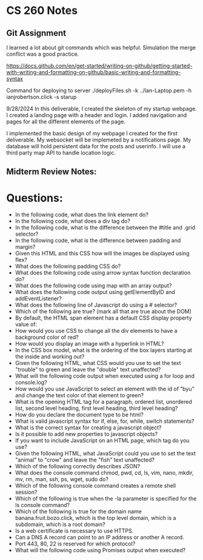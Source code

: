 # CS 260 Notes

## Git Assignment

I learned a lot about git commands which was helpful. Simulation the merge conflict was a good practice.

https://docs.github.com/en/get-started/writing-on-github/getting-started-with-writing-and-formatting-on-github/basic-writing-and-formatting-syntax

Command for deploying to server ./deployFiles.sh -k ../Ian-Laptop.pem -h ianjrobertson.click -s starup


9/28/2024
In this deliverable, I created the skeleton of my startup webpage. I created a landing page with a header and login. I added navigation and pages for all the different elements of the page. 

I implemented the basic design of my webpage I created for the first deliverable. My websocket will be implemeted by a notifications page. My database will hold persistent data for the posts and userinfo. I will use a third party map API to handle location logic. 

## Midterm Review Notes:
# Questions:
  - In the following code, what does the link element do?
  - In the following code,  what does a div tag do?
  - In the following code, what is the difference between the #title and .grid selector?
  - In the following code, what is the difference between padding and margin?
  - Given this HTML and this CSS how will the images be displayed using flex?
  - What does the following padding CSS do?
  - What does the following code using arrow syntax function declaration do?
  - What does the following code using map with an array output?
  - What does the following code output using getElementByID and addEventListener?
  - What does the following line of Javascript do using a # selector?
  - Which of the following are true? (mark all that are true about the DOM)
  - By default, the HTML span element has a default CSS display property value of:
  - How would you use CSS to change all the div elements to have a background color of red?
  - How would you display an image with a hyperlink in HTML?
  - In the CSS box model, what is the ordering of the box layers starting at the inside and working out?
  - Given the following HTML, what CSS would you use to set the text "trouble" to green and leave the "double" text unaffected?
  - What will the following code output when executed using a for loop and console.log?
  - How would you use JavaScript to select an element with the id of “byu” and change the text color of that element to green?
  - What is the opening HTML tag for a paragraph, ordered list, unordered list, second level heading, first level heading, third level heading?
  - How do you declare the document type to be html?
  - What is valid javascript syntax for if, else, for, while, switch statements?
  - What is the correct syntax for creating a javascript object?
  - Is it possible to add new properties to javascript objects?
  - If you want to include JavaScript on an HTML page, which tag do you use?
  - Given the following HTML, what JavaScript could you use to set the text "animal" to "crow" and leave the "fish" text unaffected?
  - Which of the following correctly describes JSON?
  - What does the console command chmod, pwd, cd, ls, vim, nano, mkdir, mv, rm, man, ssh, ps, wget, sudo  do?
  - Which of the following console command creates a remote shell session?
  - Which of the following is true when the -la parameter is specified for the ls console command?
  - Which of the following is true for the domain name banana.fruit.bozo.click, which is the top level domain, which is a subdomain, which is a root domain?
  - Is a web certificate is necessary to use HTTPS.
  - Can a DNS A record can point to an IP address or another A record.
  - Port 443, 80, 22 is reserved for which protocol?
  - What will the following code using Promises output when executed?

